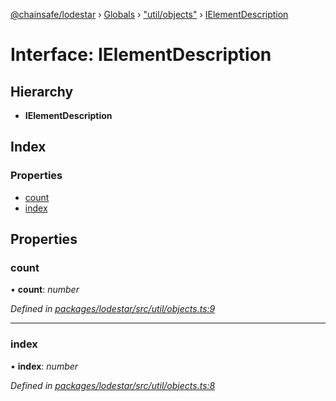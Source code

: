 [@chainsafe/lodestar](../README.md) › [Globals](../globals.md) › ["util/objects"](../modules/_util_objects_.md) › [IElementDescription](_util_objects_.ielementdescription.md)

# Interface: IElementDescription

## Hierarchy

* **IElementDescription**

## Index

### Properties

* [count](_util_objects_.ielementdescription.md#count)
* [index](_util_objects_.ielementdescription.md#index)

## Properties

###  count

• **count**: *number*

*Defined in [packages/lodestar/src/util/objects.ts:9](https://github.com/ChainSafe/lodestar/blob/b76b72d03/packages/lodestar/src/util/objects.ts#L9)*

___

###  index

• **index**: *number*

*Defined in [packages/lodestar/src/util/objects.ts:8](https://github.com/ChainSafe/lodestar/blob/b76b72d03/packages/lodestar/src/util/objects.ts#L8)*
